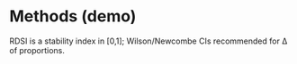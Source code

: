 # Methods (demo)

RDSI is a stability index in [0,1]; Wilson/Newcombe CIs recommended for Δ of proportions.

